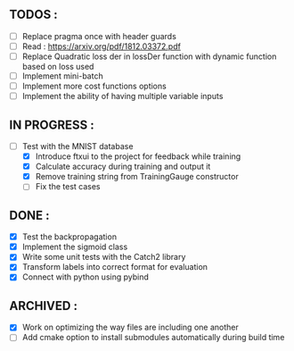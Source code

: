 ## TODOS :

- [ ] Replace pragma once with header guards
- [ ] Read : https://arxiv.org/pdf/1812.03372.pdf
- [ ] Replace Quadratic loss der in lossDer function with dynamic function based on loss used
- [ ] Implement mini-batch
- [ ] Implement more cost functions options
- [ ] Implement the ability of having multiple variable inputs

## IN PROGRESS :

- [ ] Test with the MNIST database
  - [x] Introduce ftxui to the project for feedback while training
  - [x] Calculate accuracy during training and output it
  - [x] Remove training string from TrainingGauge constructor
  - [ ] Fix the test cases

## DONE :

- [x] Test the backpropagation
- [x] Implement the sigmoid class
- [x] Write some unit tests with the Catch2 library
- [x] Transform labels into correct format for evaluation
- [x] Connect with python using pybind

## ARCHIVED :

- [x] Work on optimizing the way files are including one another
- [ ] Add cmake option to install submodules automatically during build time
